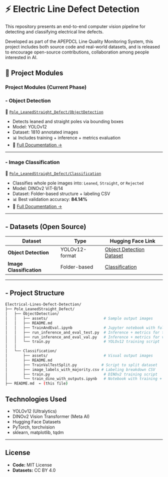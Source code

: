 # ⚡ Electric Line Defect Detection

This repository presents an end-to-end computer vision pipeline for detecting and classifying electrical line defects.

Developed as part of the APEPDCL Line Quality Monitoring System, this project includes both source code and real-world datasets, and is released to encourage open-source contributions, collaboration among people interested in AI.

## 📂 Project Modules
### Project Modules (Current Phase)


### - Object Detection  
📁 [`Pole_LeanedStraight_Defect/ObjectDetection`](./Pole_LeanedStraight_Defect/ObjectDetection)

- Detects leaned and straight poles via bounding boxes  
- Model: YOLOv12  
- Dataset: 1810 annotated images  
- 📊 Includes training + inference + metrics evaluation  
- 📄 [Full Documentation →](https://github.com/sampath-balaji/Electrical-Lines-Defect-Detection/tree/main/Pole_LeanedStraight_Defect/ObjectDetection)

---

### - Image Classification  
📁 [`Pole_LeanedStraight_Defect/Classification`](./Pole_LeanedStraight_Defect/Classification)

- Classifies whole pole images into: `Leaned`, `Straight`, or `Rejected`  
- Model: DINOv2 ViT-B/14  
- Dataset: Folder-based structure + labeling CSV  
- 📊 Best validation accuracy: **84.14%**  
- 📄 [Full Documentation →](https://github.com/sampath-balaji/Electrical-Lines-Defect-Detection/tree/main/Pole_LeanedStraight_Defect/Classification)

---

## - Datasets (Open Source)

| Dataset | Type | Hugging Face Link |
|--------|------|-------------------|
| **Object Detection** | YOLOv12-format | [Object Detection Dataset](https://huggingface.co/datasets/sampath-balaji/Electrical-Lines-Defect-Detection/tree/main/Poles_LeanedStraight/ObjectDetection) |
| **Image Classification** | Folder-based | [Classification](https://huggingface.co/datasets/sampath-balaji/Electrical-Lines-Defect-Detection/tree/main/Poles_LeanedStraight/Classification) |

---

## - Project Structure

```bash
Electrical-Lines-Defect-Detection/
├── Pole_LeanedStraight_Defect/
│   ├── ObjectDetection/
│   │   ├── assets/                         # Sample output images
│   │   ├── README.md
│   │   ├── TrainAndEval.ipynb              # Jupyter notebook with full pipeline
│   │   ├── run_inference_and_eval_test.py  # Inference + metrics for test set
│   │   ├── run_inference_and_eval_val.py   # Inference + metrics for val set
│   │   └── train.py                        # YOLOv12 training script
│   │
│   └── Classification/
│       ├── assets/                         # Visual output images
│       ├── README.md
│       ├── TrainValTestSplit.py           # Script to split dataset
│       ├── image_labels_with_majority.csv # Labeling breakdown CSV
│       ├── train.py                        # DINOv2 training script
│       └── train_dino_with_outputs.ipynb   # Notebook with training + visualizations
├── README.md  ← (this file)
```

## Technologies Used

- YOLOv12 (Ultralytics)
- DINOv2 Vision Transformer (Meta AI)
- Hugging Face Datasets
- PyTorch, torchvision
- sklearn, matplotlib, tqdm

---

## License

- **Code:** MIT License  
- **Datasets:** CC BY 4.0
